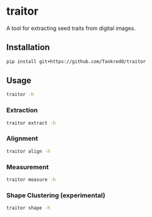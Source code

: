 # traitor

A tool for extracting seed traits from digital images.

## Installation

```bash
pip install git+https://github.com/TankredO/traitor
```

## Usage

```bash
traitor -h
```

### Extraction

```bash
traitor extract -h
```

### Alignment

```bash
traitor align -h
```

### Measurement

```bash
traitor measure -h
```

### Shape Clustering (experimental)

```bash
traitor shape -h
```